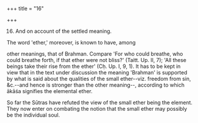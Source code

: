 +++
title = "16"

+++


16. And on account of the settled meaning.

The word 'ether,' moreover, is known to have, among

other meanings, that of Brahman. Compare 'For who could breathe, who could breathe forth, if that ether were not bliss?' (Taitt. Up. II, 7); 'All these beings take their rise from the ether' (Cḥ. Up. I, 9, 1). It has to be kept in view that in the text under discussion the meaning 'Brahman' is supported by what is said about the qualities of the small ether--viz. freedom from sin, &c.--and hence is stronger than the other meaning--, according to which ākāśa signifies the elemental ether.

So far the Sūtras have refuted the view of the small ether being the element. They now enter on combating the notion that the small ether may possibly be the individual soul.

